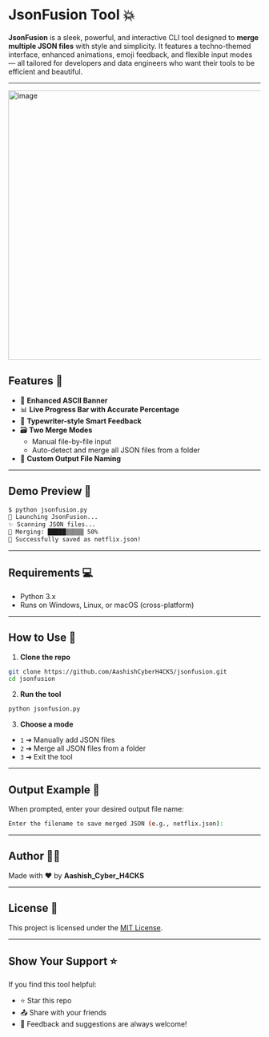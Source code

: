 # JsonFusion Tool 💥

**JsonFusion** is a sleek, powerful, and interactive CLI tool designed to **merge multiple JSON files** with style and simplicity. It features a techno-themed interface, enhanced animations, emoji feedback, and flexible input modes — all tailored for developers and data engineers who want their tools to be efficient and beautiful.

---
<img width="1328" height="538" alt="image" src="https://github.com/user-attachments/assets/d4b2c026-d510-410a-be64-aa0a269781f8" />

## Features 🔧

* 💜 **Enhanced ASCII Banner**
* 📊 **Live Progress Bar with Accurate Percentage**
* 🧠 **Typewriter-style Smart Feedback**
* 🗃️ **Two Merge Modes**
  * Manual file-by-file input
  * Auto-detect and merge all JSON files from a folder
* 📀 **Custom Output File Naming**

---

## Demo Preview 📸

```bash
$ python jsonfusion.py
💜 Launching JsonFusion...
✨ Scanning JSON files...
📂 Merging: █████▒▒▒▒▒ 50%
🎉 Successfully saved as netflix.json!
```

---

## Requirements 💻

* Python 3.x
* Runs on Windows, Linux, or macOS (cross-platform)

---

## How to Use 🚀

1. **Clone the repo**

```bash
git clone https://github.com/AashishCyberH4CKS/jsonfusion.git
cd jsonfusion
```

2. **Run the tool**

```bash
python jsonfusion.py
```

3. **Choose a mode**

* `1` ➔ Manually add JSON files
* `2` ➔ Merge all JSON files from a folder
* `3` ➔ Exit the tool

---

## Output Example 📂

When prompted, enter your desired output file name:

```bash
Enter the filename to save merged JSON (e.g., netflix.json):
```

---

## Author 🙇‍♂️

Made with ❤️ by **Aashish\_Cyber\_H4CKS**

---

## License 📄

This project is licensed under the [MIT License](LICENSE).

---

## Show Your Support ⭐

If you find this tool helpful:

* ⭐ Star this repo
* 📤 Share with your friends
* 💬 Feedback and suggestions are always welcome!
